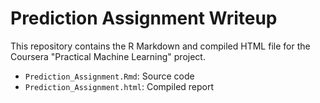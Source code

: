 
# Prediction Assignment Writeup

This repository contains the R Markdown and compiled HTML file for the Coursera "Practical Machine Learning" project.

- `Prediction_Assignment.Rmd`: Source code
- `Prediction_Assignment.html`: Compiled report
